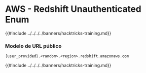 # AWS - Redshift Unauthenticated Enum

{{#include ../../../../banners/hacktricks-training.md}}

### Modelo de URL público
```
{user_provided}.<random>.<region>.redshift.amazonaws.com
```
{{#include ../../../../banners/hacktricks-training.md}}

